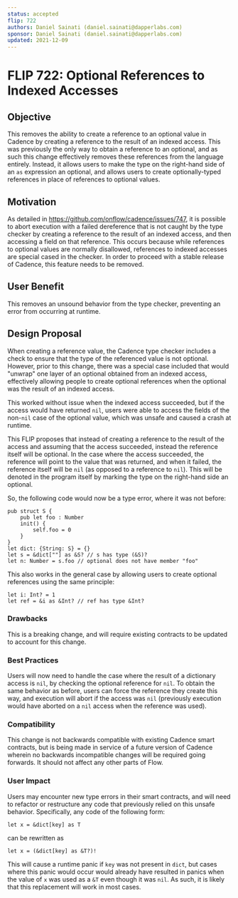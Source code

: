 ```yaml
---
status: accepted
flip: 722
authors: Daniel Sainati (daniel.sainati@dapperlabs.com)
sponsor: Daniel Sainati (daniel.sainati@dapperlabs.com)
updated: 2021-12-09
---
```


# FLIP 722: Optional References to Indexed Accesses

## Objective

This removes the ability to create a reference to an optional value in Cadence by
creating a reference to the result of an indexed access. This was previously the
only way to obtain a reference to an optional, and as such this change effectively
removes these references from the language entirely. Instead, it allows users to
make the type on the right-hand side of an `as` expression an optional, and
allows users to create optionally-typed references in place of references
to optional values.

## Motivation

As detailed in https://github.com/onflow/cadence/issues/747, it is possible to
abort execution with a failed dereference that is not caught by the type checker
by creating a reference to the result of an indexed access, and then accessing
a field on that reference. This occurs because while references to optional
values are normally disallowed, references to indexed accesses are special cased
in the checker. In order to proceed with a stable release of Cadence, this feature
needs to be removed.

## User Benefit

This removes an unsound behavior from the type checker, preventing an error
from occurring at runtime.

## Design Proposal

When creating a reference value, the Cadence type checker includes a
check to ensure that the type of the referenced value is not optional.
However, prior to this change, there was a special case included that would
"unwrap" one layer of an optional obtained from an indexed access, effectively
allowing people to create optional references when the optional was the
result of an indexed access.

This worked without issue when the indexed access succeeded, but if the
access would have returned `nil`, users were able to access the fields of the
non-`nil` case of the optional value, which was unsafe and caused a crash at
runtime.

This FLIP proposes that instead of creating a reference to the result of the
access and assuming that the access succeeded, instead the reference itself
will be optional. In the case where the access succeeded, the reference will
point to the value that was returned, and when it failed, the reference itself
will be `nil` (as opposed to a reference to `nil`). This will be denoted in the
program itself by marking the type on the right-hand side an optional.

So, the following code would now be a type error, where it was not before:

```cadence
pub struct S {
    pub let foo : Number
    init() {
        self.foo = 0
    }
}
let dict: {String: S} = {}
let s = &dict[""] as &S? // s has type (&S)?
let n: Number = s.foo // optional does not have member "foo"
```

This also works in the general case by allowing users to create optional
references using the same principle:

```cadence
let i: Int? = 1
let ref = &i as &Int? // ref has type &Int?
```

### Drawbacks

This is a breaking change, and will require existing contracts to be updated to
account for this change.

### Best Practices

Users will now need to handle the case where the result of a dictionary
access is `nil`, by checking the optional reference for `nil`. To obtain the
same behavior as before, users can force the reference they create this way,
and execution will abort if the access was `nil` (previously execution would
have aborted on a `nil` access when the reference was used).

### Compatibility

This change is not backwards compatible with existing Cadence smart contracts, but
is being made in service of a future version of Cadence wherein no backwards incompatible
changes will be required going forwards. It should not affect any other parts of Flow.

### User Impact

Users may encounter new type errors in their smart contracts, and will need to refactor
or restructure any code that previously relied on this unsafe behavior. Specifically, any
code of the following form:

```cadence
let x = &dict[key] as T
```

can be rewritten as

```cadence
let x = (&dict[key] as &T?)!
```

This will cause a runtime panic if `key` was not present in `dict`, but cases
where this panic would occur would already have resulted in panics when the value of `x`
was used as a `&T` even though it was `nil`. As such, it is likely that this replacement
will work in most cases.

